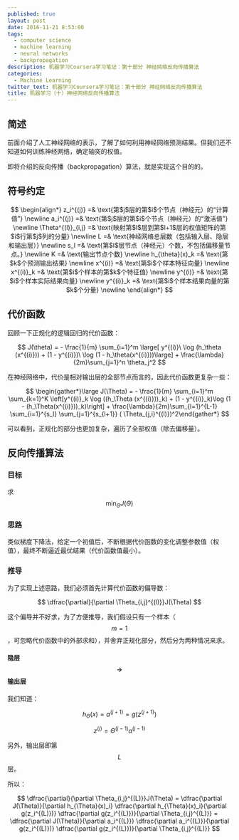 ```yaml
---
published: true
layout: post
date: 2016-11-21 8:53:00
tags:
  - computer science
  - machine learning
  - neural networks
  - backpropagation
description: 机器学习Coursera学习笔记：第十部分 神经网络反向传播算法
categories:
  - Machine Learning
twitter_text: 机器学习Coursera学习笔记：第十部分 神经网络反向传播算法
title: 机器学习（十）神经网络反向传播算法
---
```

## 简述

前面介绍了人工神经网络的表示，了解了如何利用神经网络预测结果。但我们还不知道如何训练神经网络，确定轴突的权值。

即将介绍的反向传播（backpropagation）算法，就是实现这个目的的。

## 符号约定

$$
\begin{align*}
z_i^{(j)} =& \text{第$j$层的第$i$个节点（神经元）的“计算值”} \newline
a_i^{(j)} =& \text{第$j$层的第$i$个节点（神经元）的“激活值”} \newline
\Theta^{(l)}_{i,j} =& \text{映射第$l$层到第$l+1$层的权值矩阵的第$i$行第$j$列的分量} \newline
L =& \text{神经网络总层数（包括输入层、隐层和输出层）} \newline
s_l =& \text{第$l$层节点（神经元）个数，不包括偏移量节点。} \newline 
K =& \text{输出节点个数} \newline
h_{\theta}(x)_k =& \text{第$k$个预测输出结果} \newline
x^{(i)} =& \text{第$i$个样本特征向量} \newline
x^{(i)}_k =& \text{第$i$个样本的第$k$个特征值} \newline
y^{(i)} =& \text{第$i$个样本实际结果向量} \newline
y^{(i)}_k =& \text{第$i$个样本结果向量的第$k$个分量} \newline
\end{align*}
$$

## 代价函数

回顾一下正规化的逻辑回归的代价函数：

$$
J(\theta) = - \frac{1}{m} \sum_{i=1}^m \large[ y^{(i)}\ \log (h_\theta (x^{(i)})) + (1 - y^{(i)})\ \log (1 - h_\theta(x^{(i)}))\large] + \frac{\lambda}{2m}\sum_{j=1}^n \theta_j^2
$$

在神经网络中，代价是相对输出层的全部节点而言的，因此代价函数更复杂一些：

$$
\begin{gather*}\large J(\Theta) = - \frac{1}{m} \sum_{i=1}^m \sum_{k=1}^K \left[y^{(i)}_k \log ((h_\Theta (x^{(i)}))_k) + (1 - y^{(i)}_k)\log (1 - (h_\Theta(x^{(i)}))_k)\right] + \frac{\lambda}{2m}\sum_{l=1}^{L-1} \sum_{i=1}^{s_l} \sum_{j=1}^{s_{l+1}} ( \Theta_{j,i}^{(l)})^2\end{gather*}
$$

可以看到，正规化的部分也更加复杂，遍历了全部权值（除去偏移量）。

## 反向传播算法

### 目标

求 $$ \min_\Theta J(\Theta) $$

### 思路

类似梯度下降法，给定一个初值后，不断根据代价函数的变化调整参数值（权值），最终不断逼近最优结果（代价函数值最小）。

### 推导

为了实现上述思路，我们必须首先计算代价函数的偏导数：

$$
\dfrac{\partial}{\partial \Theta_{i,j}^{(l)}}J(\Theta)
$$

这个偏导并不好求，为了方便推导，我们假设只有一个样本（$$m=1$$，可忽略代价函数中的外部求和），并舍弃正规化部分，然后分为两种情况来求。

#### 隐层$$\rightarrow$$输出层

我们知道：

$$
h_\Theta(x) = a^{(j+1)} = g(z^{(j+1)})
$$

$$
z^{(j)} = \Theta^{(j-1)}a^{(j-1)}
$$

另外，输出层即第$$L$$层。

所以：

$$
\dfrac{\partial}{\partial \Theta_{i,j}^{(L)}}J(\Theta)
= \dfrac{\partial J(\Theta)}{\partial h_{\Theta}(x)_i} \dfrac{\partial h_{\Theta}(x)_i}{\partial g(z_i^{(L)})} \dfrac{\partial g(z_i^{(L)})}{\partial  \Theta_{i,j}^{(L)}}
= \dfrac{\partial J(\Theta)}{\partial a_i^{(L)}} \dfrac{\partial a_i^{(L)}}{\partial g(z_i^{(L)})} \dfrac{\partial g(z_i^{(L)})}{\partial  \Theta_{i,j}^{(L)}}
$$
